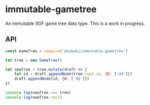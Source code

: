 # immutable-gametree

An immutable SGF game tree data type. This is a work in progress.

## API

~~~js
const GameTree = require('@sabaki/immutable-gametree')

let tree = new GameTree()

let newTree = tree.mutate(draft => {
    let id = draft.appendNode(tree.root.id, {B: ['dd']})
    draft.appendNode(id, {W: ['dq']})
})

console.log(newTree === tree)
console.log(newTree.root)
~~~
